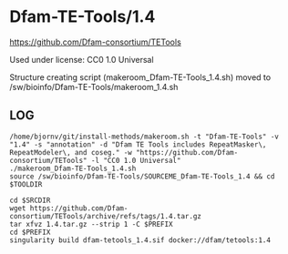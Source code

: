 Dfam-TE-Tools/1.4
========================

<https://github.com/Dfam-consortium/TETools>

Used under license:
CC0 1.0 Universal


Structure creating script (makeroom_Dfam-TE-Tools_1.4.sh) moved to /sw/bioinfo/Dfam-TE-Tools/makeroom_1.4.sh

LOG
---

    /home/bjornv/git/install-methods/makeroom.sh -t "Dfam-TE-Tools" -v "1.4" -s "annotation" -d "Dfam TE Tools includes RepeatMasker\, RepeatModeler\, and coseg." -w "https://github.com/Dfam-consortium/TETools" -l "CC0 1.0 Universal"
    ./makeroom_Dfam-TE-Tools_1.4.sh
    source /sw/bioinfo/Dfam-TE-Tools/SOURCEME_Dfam-TE-Tools_1.4 && cd $TOOLDIR

    cd $SRCDIR
    wget https://github.com/Dfam-consortium/TETools/archive/refs/tags/1.4.tar.gz
    tar xfvz 1.4.tar.gz --strip 1 -C $PREFIX
    cd $PREFIX
    singularity build dfam-tetools_1.4.sif docker://dfam/tetools:1.4


